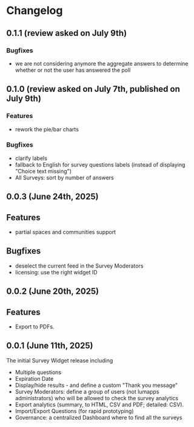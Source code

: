 # Changelog

## 0.1.1 (review asked on July 9th)

### Bugfixes

- we are not considering anymore the aggregate answers to determine whether or not the user has answered the poll

## 0.1.0 (review asked on July 7th, published on July 9th)

### Features

- rework the pie/bar charts

### Bugfixes

- clarify labels
- fallback to English for survey questions labels (instead of displaying "Choice text missing")
- All Surveys: sort by number of answers

## 0.0.3 (June 24th, 2025)

## Features

- partial spaces and communities support

## Bugfixes

- deselect the current feed in the Survey Moderators
- licensing: use the right widget ID

## 0.0.2 (June 20th, 2025)

## Features

- Export to PDFs.

## 0.0.1 (June 11th, 2025)

The initial Survey Widget release including

- Multiple questions
- Expiration Date
- Display/hide results - and define a custom "Thank you message"
- Survey Moderators: define a group of users (not lumapps administrators) who will be allowed to check the survey analytics
- Export analytics (summary, to HTML, CSV and PDF; detailed: CSV).
- Import/Export Questions (for rapid prototyping)
- Governance: a centralized Dashboard where to find all the surveys
